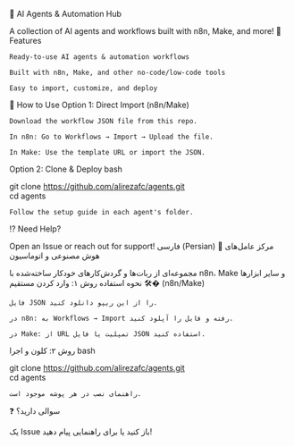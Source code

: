 🤖 AI Agents & Automation Hub

A collection of AI agents and workflows built with n8n, Make, and more!
🌟 Features

    Ready-to-use AI agents & automation workflows

    Built with n8n, Make, and other no-code/low-code tools

    Easy to import, customize, and deploy

🚀 How to Use
Option 1: Direct Import (n8n/Make)

    Download the workflow JSON file from this repo.

    In n8n: Go to Workflows → Import → Upload the file.

    In Make: Use the template URL or import the JSON.

Option 2: Clone & Deploy
bash

git clone https://github.com/alirezafc/agents.git  
cd agents  

    Follow the setup guide in each agent's folder.

⁉️ Need Help?

Open an Issue or reach out for support!
فارسی (Persian)
🤖 مرکز عامل‌های هوش مصنوعی و اتوماسیون

مجموعه‌ای از ربات‌ها و گردش‌کارهای خودکار ساخته‌شده با n8n، Make و سایر ابزارها
�🛠️ نحوه استفاده
روش ۱: وارد کردن مستقیم (n8n/Make)

    فایل JSON را از این ریپو دانلود کنید.

    در n8n: به Workflows → Import رفته و فایل را آپلود کنید.

    در Make: از URL تمپلیت یا فایل JSON استفاده کنید.

روش ۲: کلون و اجرا
bash

git clone https://github.com/alirezafc/agents.git  
cd agents  

    راهنمای نصب در هر پوشه موجود است.

❓ سوالی دارید؟

یک Issue باز کنید یا برای راهنمایی پیام دهید!
